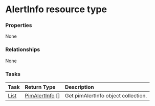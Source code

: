 # AlertInfo resource type



### Properties
None

### Relationships
None


### Tasks

| Task		   | Return Type	|Description|
|:---------------|:--------|:----------|
|[List](../api/pimalertinfo_list.md) | [PimAlertInfo](pimalertinfo.md) [] |Get pimAlertInfo object collection. |

<!-- uuid: 48fc4a3d-b601-46d2-9d99-9e435f0159d2
2015-10-12 23:35:00 UTC -->
